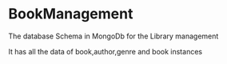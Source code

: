 # BookManagement


The database Schema in MongoDb for the Library management


It has all the data of book,author,genre and book instances 